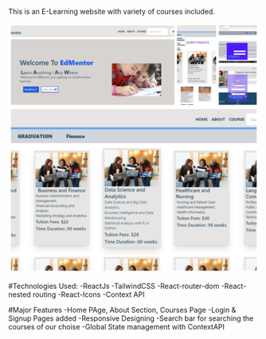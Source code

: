 This is an E-Learning website with variety of courses included.

![Screenshot description](src/images/edmentorPIC.jpg)




#Technologies Used:
-ReactJs
-TailwindCSS
-React-router-dom
-React-nested routing
-React-Icons
-Context API


#Major Features
-Home PAge, About Section, Courses Page
-Login & Signup Pages added
-Responsive Designing
-Search bar for searching the courses of our choise
-Global State management with ContextAPI

